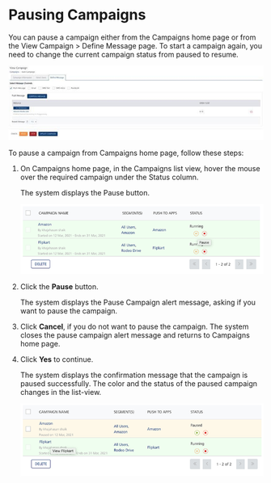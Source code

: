                            


Pausing Campaigns
=================

You can pause a campaign either from the Campaigns home page or from the View Campaign > Define Message page. To start a campaign again, you need to change the current campaign status from paused to resume.

![](../Resources/Images/Engagement/Campaign/psusefrview_639x285.png)

To pause a campaign from Campaigns home page, follow these steps:

1.  On Campaigns home page, in the Campaigns list view, hover the mouse over the required campaign under the Status column.
    
    The system displays the Pause button.
    
    ![](../Resources/Images/Engagement/Campaign/pausingacamp_574x108.png)
    
2.  Click the **Pause** button.
    
    The system displays the Pause Campaign alert message, asking if you want to pause the campaign.
    
3.  Click **Cancel**, if you do not want to pause the campaign. The system closes the pause campaign alert message and returns to Campaigns home page.
4.  Click **Yes** to continue.
    
    The system displays the confirmation message that the campaign is paused successfully. The color and the status of the paused campaign changes in the list-view.
    
    ![](../Resources/Images/Engagement/Campaign/pausingacampresumebutton_601x112.png)
